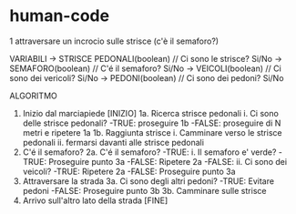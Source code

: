 # human-code
1 attraversare un incrocio sulle strisce (c'è il semaforo?)

VARIABILI
-> STRISCE PEDONALI(boolean) // Ci sono le strisce? Si/No
-> SEMAFORO(boolean) // C'é il semaforo? Si/No
-> VEICOLI(boolean) // Ci sono dei vericoli? Si/No
-> PEDONI(boolean) // Ci sono dei pedoni? Si/No

ALGORITMO
1. Inizio dal marciapiede [INIZIO]
     1a. Ricerca strisce pedonali
        i. Ci sono delle strisce pedonali?
           -TRUE: proseguire 1b
           -FALSE: proseguire di N metri e ripetere 1a
     1b. Raggiunta strisce
        i. Camminare verso le strisce pedonali
        ii. fermarsi davanti alle strisce pedonali
2. C'é il semaforo?
      2a. C'é il semaforo?
        -TRUE:
          i. Il semaforo e' verde?
            -TRUE: Proseguire punto 3a
            -FALSE: Ripetere 2a
        -FALSE:
          ii. Ci sono dei veicoli?
            -TRUE: Ripetere 2a
            -FALSE: Proseguire punto 3a
 3. Attraversare la strada
        3a. Ci sono degli altri pedoni?
            -TRUE: Evitare pedoni
            -FALSE: Proseguire punto 3b
        3b. Camminare sulle strisce
4. Arrivo sull'altro lato della strada [FINE]
    
 
